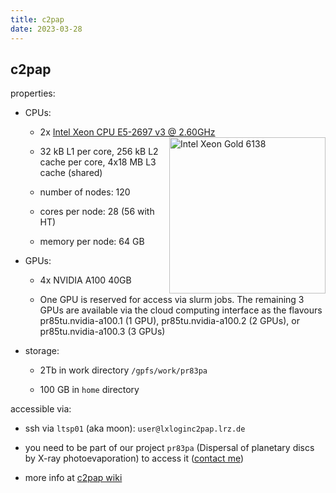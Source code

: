 ```yaml
---
title: c2pap
date: 2023-03-28
---
```


c2pap
---

properties:

- CPUs:

  - 2x [Intel Xeon CPU E5-2697 v3 @ 2.60GHz](https://ark.intel.com/content/www/us/en/ark/products/81059/intel-xeon-processor-e52697-v3-35m-cache-2-60-ghz.html)
  <img style="float: right;" alt="Intel Xeon Gold 6138" width="250" src="/github-page-test/docs/assets/images/intel-xeon.jpg">

  - 32 kB L1 per core, 256 kB L2 cache per core, 4x18 MB L3 cache (shared)

  - number of nodes: 120

  - cores per node: 28 (56 with HT)

  - memory per node: 64 GB

- GPUs:

  - 4x NVIDIA A100 40GB

  - One GPU is reserved for access via slurm jobs. The remaining 3 GPUs are available via the cloud computing interface as the flavours pr85tu.nvidia-a100.1 (1 GPU), pr85tu.nvidia-a100.2 (2 GPUs), or pr85tu.nvidia-a100.3 (3 GPUs)

- storage:

  - 2Tb in work directory ```/gpfs/work/pr83pa```

  - 100 GB in ```home``` directory

accessible via:

  - ssh via ```ltsp01``` (aka moon):
    ```user@lxloginc2pap.lrz.de```

  - you need to be part of our project ```pr83pa``` (Dispersal of planetary discs by X-ray photoevaporation) to access it ([contact me](mailto:picogna@usm.lmu.de))

- more info at [c2pap wiki](https://wiki.tum.de/display/origins/C2PAP)
